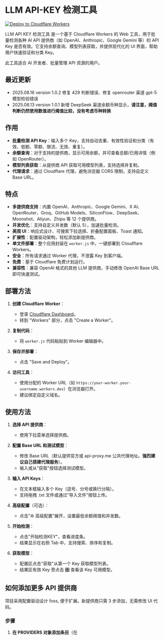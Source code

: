 # LLM API-KEY 检测工具

[![Deploy to Cloudflare Workers](https://deploy.workers.cloudflare.com/button)](https://deploy.workers.cloudflare.com/?url=https://github.com/ssfun/llm-api-key-checker)

LLM API KEY 检测工具 是一个基于 Cloudflare Workers 的 Web 工具，用于批量检测各种 AI API 提供商（如 OpenAI、Anthropic、Google Gemini 等）的 API Key 是否有效。它支持余额查询、模型列表获取，并提供现代化的 UI 界面，帮助用户快速验证和分类 Key。

此工具适合 AI 开发者、批量管理 API 资源的用户。

## 最近更新
- 2025.08.16 version 1.0.2 修复 429 判断错误、修复 openrouter 渠道 gpt-5 模型检验错误
- 2025.08.13 version 1.0.1 新增 DeepSeek 渠道余额币种显示，**请注意，阈值判断仍然使用数值进行阈值比较，没有考虑币种转换**

## 作用

- **批量检测 API Key**：输入多个 Key，支持自动去重、有效性验证和分类（有效、低额、零额、限流、无效、重复）。
- **余额查询**：对于支持的提供商，显示可用余额，并可查看总额/已用详情（例如 OpenRouter）。
- **模型列表获取**：从提供商 API 获取可用模型列表，支持选择并复制。
- **代理请求**：通过 Cloudflare 代理，避免浏览器 CORS 限制，支持自定义 Base URL。

## 特点

- **多提供商支持**：内置 OpenAI、Anthropic、Google Gemini、X AI、OpenRouter、Groq、GitHub Models、SiliconFlow、DeepSeek、Moonshot、Aliyun、Zhipu 等 12 个提供商。
- **并发优化**：支持自定义并发数（默认 5），加速批量检测。
- **美观 UI**：响应式设计、可搜索下拉选择、折叠配置面板、Toast 通知。
- **扩展性**：配置驱动架构，轻松添加新提供商。
- **单文件部署**：整个应用封装在 `worker.js` 中，一键部署到 Cloudflare Workers。
- **安全**：所有请求通过 Worker 代理，不泄露 Key 到客户端。
- **免费**：基于 Cloudflare 免费计划运行。
- **兼容性**：兼容 OpenAI 格式的其他 LLM 提供商，手动修改 OpenAI Base URL 即可快速测试。

## 部署方法

1. **创建 Cloudflare Worker**：
   - 登录 [Cloudflare Dashboard](https://dash.cloudflare.com/)。
   - 转到 "Workers" 部分，点击 "Create a Worker"。

2. **复制代码**：
   - 将 `worker.js` 代码粘贴到 Worker 编辑器中。

3. **保存并部署**：
   - 点击 "Save and Deploy"。

4. **访问工具**：
   - 使用分配的 Worker URL（如 `https://your-worker.your-username.workers.dev`）在浏览器打开。
   - 建议绑定自定义域名。

## 使用方法

1. **选择 API 提供商**：
   - 使用下拉菜单选择提供商。

2. **配置 Base URL 和测试模型**：
   - 修改 Base URL（默认提供官方或 api-proxy.me 公共代理地址。**强烈建议自己搭建代理服务**）。
   - 输入或从"获取"按钮选择测试模型。

3. **输入 API Keys**：
   - 在文本框输入多个 Key（逗号、分号或换行分隔）。
   - 支持拖拽 .txt 文件或通过"导入文件"按钮上传。

4. **高级配置**（可选）：
   - 点击"⚙️ 高级配置"展开，设置最低余额阈值和并发数。

5. **开始检测**：
   - 点击"开始检测KEY"，查看进度条。
   - 结果显示在右侧 Tab 中，支持搜索、排序和复制。

6. **获取模型**：
   - 配置区点击"获取"从第一个 Key 获取模型列表。
   - 结果区有效 Key 旁点击 🎛 查看该 Key 可用模型。

## 如何添加更多 API 提供商

项目采用配置驱动设计 foss, 便于扩展。新提供商只需 3 步添加，无需修改 UI 代码。

### 步骤
1. **在 PROVIDERS 对象添加条目**（在 <script> 标签的开始位置）：
   - 格式：
     ```javascript
     newprovider: {
       label: 'New Provider',  // 显示名称
       icon: '🚀',             // Emoji 图标
       hasBalance: true/false, // 是否支持余额查询
       defaultBase: 'https://api.newprovider.com/v1', // 默认 Base URL
       defaultModel: 'default-model',                 // 默认测试模型
       checkFunction: 'checkNewProviderToken',         // 检测函数名
       fetchModels: 'fetchNewProviderModels'           // 模型获取函数名
     }
     ```
   - 添加后，下拉菜单会自动显示新提供商。

2. **实现检测函数**（在 KEY 检测函数区域添加）：
   - 格式：
     ```javascript
     async function checkNewProviderToken(token) {
       try {
         const baseUrl = document.getElementById(`${currentProvider}__base`).value.trim() || PROVIDERS.newprovider.defaultBase;
         const model = document.getElementById(`${currentProvider}__model`).value.trim() || PROVIDERS.newprovider.defaultModel;
         // API 调用逻辑
         const response = await proxiedFetch(/* URL */, { /* options */ });
         if (!response.ok) {
           const { message, rawError } = await handleApiError(response);
           return { token, isValid: false, message, rawError, error: true };
         }
         // 如有余额
         const data = await response.json();
         const balance = /* parse balance */;
         return { token, isValid: true, balance };
       } catch (error) {
         return { token, isValid: false, message: "网络错误", rawError: error.message, error: true };
       }
     }
     ```
   - 暴露全局：`window.checkNewProviderToken = checkNewProviderToken;`

3. **实现模型获取函数**（在通用模型获取函数区域添加）：
   - 格式：
     ```javascript
     async function fetchNewProviderModels(token, baseUrl) {
       try {
         const apiUrl = (baseUrl || PROVIDERS.newprovider.defaultBase).replace(/\/+$/, '') + '/models';
         const response = await proxiedFetch(apiUrl, {
           method: 'GET',
           headers: { /* headers */ }
         });
         if (!response.ok) throw new Error(`HTTP ${response.status}`);
         const data = await response.json();
         return data.data?.map(m => m.id) || [];
       } catch (error) {
         throw error;
       }
     }
     ```
   - 暴露全局：`window.fetchNewProviderModels = fetchNewProviderModels;`

### 示例
假设添加一个名为 "NewAI" 的提供商：
- 在 PROVIDERS 添加对象。
- 实现 `checkNewAIToken` 和 `fetchNewAIModels` 函数。
- 保存并重新部署 Worker，新提供商即可使用。

更多详情见源代码注释。

## 特别鸣谢

[LLM API 代理](https://api-proxy.me)

[hzruo/keycheck](https://github.com/hzruo/keycheck)

## 许可

MIT License. 自由使用和修改。

---

Powered by Cloudflare Workers. Made with ❤️ by @[sfun](https://github.com/ssfun)
